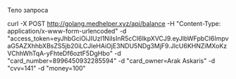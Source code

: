 Тело запроса

curl -X POST http://golang.medhelper.xyz/api/balance -H "Content-Type: application/x-www-form-urlencoded" -d "access_token=eyJhbGciOiJIUzI1NiIsInR5cCI6IkpXVCJ9.eyJlbWFpbCI6ImpvaG5AZXhhbXBsZS5jb20iLCJleHAiOjE3NDU5NDg3MjF9.JlcU6KHNZiMXoKzVChhWhTqA-yFhteDf6oztF5DgHbo" -d "card_number=8996450932285594" -d "card_owner=Arak Askaris" -d "cvv=141" -d "money=100"


